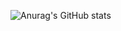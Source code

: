 ![Anurag's GitHub stats](https://github-readme-stats.vercel.app/api?username=yuanzl77&show_icons=true&theme=transparent)
